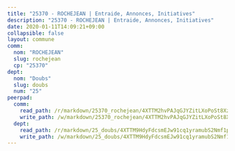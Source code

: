 ```yaml
---
title: "25370 - ROCHEJEAN | Entraide, Annonces, Initiatives"
description: "25370 - ROCHEJEAN | Entraide, Annonces, Initiatives"
date: 2020-01-11T14:09:21+09:00
collapsible: false
layout: commune
comm:
  nom: "ROCHEJEAN"
  slug: rochejean
  cp: "25370"
dept:
  nom: "Doubs"
  slug: doubs
  num: "25"
peerpad:
  comm:
    read_path: /r/markdown/25370_rochejean/4XTTM2hvPAJqGJYZitLXoPoSt8XzJYnFgneJMXYKP7ZRtuiJG
    write_path: /w/markdown/25370_rochejean/4XTTM2hvPAJqGJYZitLXoPoSt8XzJYnFgneJMXYKP7ZRtuiJG-K3TgTnzcHg6tBarc7hTQtWkgk64KMU17mf8jpT7UH9sNrcVFKLGoMSfyX7zQsH66Nft6UgwTpETEqiCqo42Qbs6QDRUFNMFG9yMZ2JosyP25bSbzodXFLvh7R3PRbMq1AwiDLaXv
  dept:
    read_path: /r/markdown/25_doubs/4XTTM9HdyFdcsmEJw91cq1yramubS2Nmf1ps2s84xcMxY74Zv
    write_path: /w/markdown/25_doubs/4XTTM9HdyFdcsmEJw91cq1yramubS2Nmf1ps2s84xcMxY74Zv-K3TgURza6A4QY75MscA2g52nUX9tjMQaHW9mgBSgyRKNNp3M6gkaXA9iDDtpbSx22mTSZbQLYS1izbwsznz8e9u5BERCmGKxZ379xV2nAaDe1bGyxrjytc7G1EcbGtknRFYQ1Lxp
---
```


